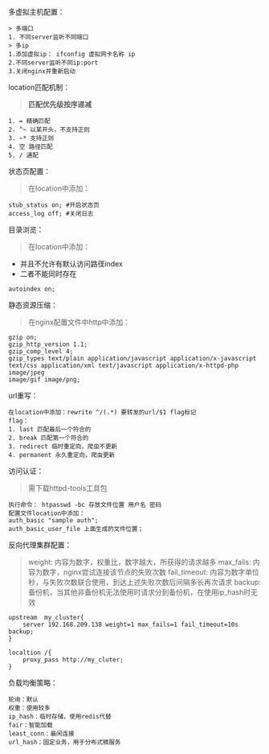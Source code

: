 多虚拟主机配置：
```
> 多端口
1. 不同server监听不同端口
> 多ip
1.添加虚拟ip： ifconfig 虚拟网卡名称 ip
2.不同server监听不同ip:port
3.关闭nginx并重新启动
```
location匹配机制：

> **匹配优先级按序递减**

```
1. = 精确匹配
2. ^~ 以某开头，不支持正则
3. ~* 支持正则
4. 空 路径匹配
5. / 通配
```
状态页配置：

> 在location中添加：

```
stub_status on; #开启状态页
access_log off; #关闭日志
```
目录浏览：

> 在location中添加：

- 并且不允许有默认访问路径index
- 二者不能同时存在
```
autoindex on; 
```
静态资源压缩：

> 在nginx配置文件中http中添加：

```
gzip on;
gzip_http_version 1.1;
gzip_comp_level 4;
gzip_types text/plain application/javascript application/x-javascript
text/css application/xml text/javascript application/x-httpd-php image/jpeg
image/gif image/png;
```
url重写：
```
在location中添加：rewrite ^/(.*) 要转发的url/$1 flag标记
flag：
1. last 匹配最后一个符合的
2. break 匹配第一个符合的
3. redirect 临时重定向，爬虫不更新
4. permanent 永久重定向，爬虫更新
```
访问认证：

> 需下载httpd-tools工具包

```
执行命令： htpasswd -bc 存放文件位置 用户名 密码
配置文件location中添加：
auth_basic "sample auth";
auth_basic_user_file 上面生成的文件位置；
```
反向代理集群配置：

> weight:	内容为数字，权重比，数字越大，所获得的请求越多
> max_fails: 内容为数字，nginx尝试连接该节点的失败次数
> fail_timeout: 内容为数字单位秒，与失败次数联合使用，到达上述失败次数后间隔多长再次请求
> backup: 备份机，当其他非备份机无法使用时请求分到备份机，在使用ip_hash时无效

```
upstream  my_cluster{
    server 192.168.209.138 weight=1 max_fails=1 fail_timeout=10s backup;
}

localtion /{
    proxy_pass http://my_cluter;
}
```
负载均衡策略：
```
轮询：默认
权重：使用较多
ip_hash：临时存储，使用redis代替
fair：智能加载
least_conn：最闲连接
url_hash：固定业务，用于分布式微服务
```
